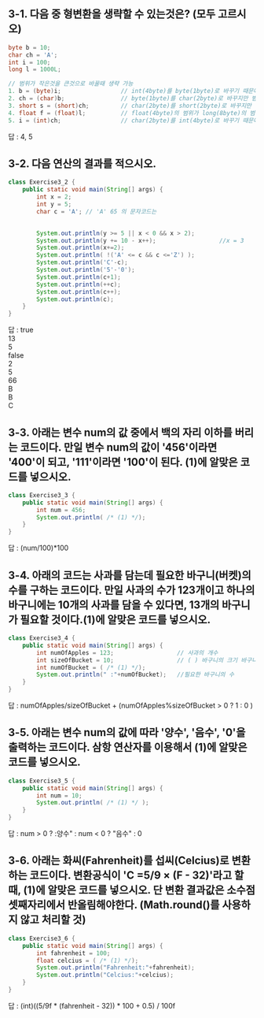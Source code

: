## 3-1. 다음 중 형변환을 생략할 수 있는것은? (모두 고르시오)

```java
byte b = 10;
char ch = 'A';
int i = 100;
long l = 1000L;

// 범위가 작은것을 큰것으로 바꿀때 생략 가능
1. b = (byte)i;                 // int(4byte)를 byte(1byte)로 바꾸기 때문에 형변환 필요
2. ch = (char)b;                // byte(1byte)를 char(2byte)로 바꾸지만 범위가 다르기 때문에 형변환 필요
3. short s = (short)ch;         // char(2byte)를 short(2byte)로 바꾸지만 범위가 다르기 때문에 형변환 필요
4. float f = (float)l;          // float(4byte)의 범위가 long(8byte)의 범위보다 커서 생략 가능
5. i = (int)ch;                 // char(2byte)를 int(4byte)로 바꾸기 때문에 생략 가능

```

답 : 4, 5


## 3-2. 다음 연산의 결과를 적으시오.

```java
class Exercise3_2 {
    public static void main(String[] args) {
        int x = 2;
        int y = 5;
        char c = 'A'; // 'A' 65 의 문자코드는

    
        System.out.println(y >= 5 || x < 0 && x > 2);
        System.out.println(y += 10 - x++);                  //x = 3
        System.out.println(x+=2);
        System.out.println( !('A' <= c && c <='Z') );
        System.out.println('C'-c);
        System.out.println('5'-'0');
        System.out.println(c+1);
        System.out.println(++c);
        System.out.println(c++);
        System.out.println(c);
    }
}

```

답 : 
true <br>
13 <br>
5 <br>
false <br>
2 <br>
5 <br>
66 <br> 
B <br>
B <br>
C


## 3-3. 아래는 변수 num의 값 중에서 백의 자리 이하를 버리는 코드이다. 만일 변수 num의 값이 '456'이라면 '400'이 되고, '111'이라면 '100'이 된다. (1)에 알맞은 코드를 넣으시오.

```java
class Exercise3_3 {
    public static void main(String[] args) {
        int num = 456;
        System.out.println( /* (1) */);
    }
}

```

답 : (num/100)*100


## 3-4. 아래의 코드는 사과를 담는데 필요한 바구니(버켓)의 수를 구하는 코드이다. 만일 사과의 수가 123개이고 하나의 바구니에는 10개의 사과를 담을 수 있다면, 13개의 바구니가 필요할 것이다.(1)에 알맞은 코드를 넣으시오.

```java
class Exercise3_4 {
    public static void main(String[] args) {
        int numOfApples = 123;                  // 사과의 개수
        int sizeOfBucket = 10;                  // ( ) 바구니의 크기 바구니에 담을 수 있는 사과의 개수
        int numOfBucket = ( /* (1) */);
        System.out.println(" :"+numOfBucket);   //필요한 바구니의 수
    }
}

```

답 : numOfApples/sizeOfBucket + (numOfApples%sizeOfBucket > 0 ? 1 : 0 )

## 3-5. 아래는 변수 num의 값에 따라 '양수', '음수', '0'을 출력하는 코드이다. 삼항 연산자를 이용해서 (1)에 알맞은 코드를 넣으시오.

```java
class Exercise3_5 {
    public static void main(String[] args) {
        int num = 10;
        System.out.println( /* (1) */ );
    }
}

```

답 : num > 0 ? :양수" : num < 0 ? "음수" : 0

## 3-6. 아래는 화씨(Fahrenheit)를 섭씨(Celcius)로 변환하는 코드이다. 변환공식이 'C =5/9 × (F - 32)'라고 할 때, (1)에 알맞은 코드를 넣으시오. 단 변환 결과값은 소수점 셋째자리에서 반올림해야한다. (Math.round()를 사용하지 않고 처리할 것) 

```java
class Exercise3_6 {
    public static void main(String[] args) {
        int fahrenheit = 100;
        float celcius = ( /* (1) */);
        System.out.println("Fahrenheit:"+fahrenheit);
        System.out.println("Celcius:"+celcius);
    }
}

```

답 : (int)((5/9f * (fahrenheit - 32)) * 100 + 0.5) / 100f <br>
